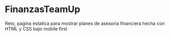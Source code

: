 # FinanzasTeamUp
Reto, pagina estatica para mostrar planes de asesoria financiera hecha con HTML y CSS bajo mobile first 
